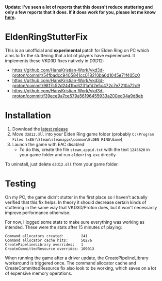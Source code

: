**Update: I've seen a lot of reports that this doesn't reduce stuttering and only a few reports that it does. If it does work for you, please let me know [here](https://github.com/soupstream/EldenRingStutterFix/issues/4).**

# EldenRingStutterFix

This is an unofficial and **experimental** patch for Elden Ring on PC which aims to fix the stuttering that a lot of players have experienced. It implements these VKD3D fixes natively in D3D12:

* https://github.com/HansKristian-Work/vkd3d-proton/commit/54fbadcc9405841cc018210ba6d1045e71f405c0
* https://github.com/HansKristian-Work/vkd3d-proton/commit/9817c52d2441bc6231afd2e5c472c7e7210a72c9
* https://github.com/HansKristian-Work/vkd3d-proton/commit/f39ece9a7ce579a56196455933a200ec04a9d8eb

# Installation

1. Download the [latest release](https://github.com/soupstream/EldenRingStutterFix/releases/latest)
2. Move `d3d12.dll` into your Elden Ring game folder (probably `C:\Program Files (x86)\Steam\steamapps\common\ELDEN RING\Game`)
3. Launch the game with EAC disabled
   * To do this, create the file `steam_appid.txt` with the text `1245620` in your game folder and run `eldenring.exe` directly

To uninstall, just delete `d3d12.dll` from your game folder.

# Testing

On my PC, the game didn't stutter in the first place so I haven't actually verified that this fix helps. In theory it should decrease certain kinds of stuttering in the same way that VKD3D/Proton does, but it won't necessarily improve performance otherwise.

For now, I logged some stats to make sure everything was working as intended. These were the stats after 15 minutes of playing:

```
Command allocators created:        241
Command allocator cache hits:      50276
CreatePipelineLibrary overrides:   1
CreateCommittedResource overrides: 109013
```

When running the game after a driver update, the CreatePipelineLibrary workaround is triggered once. The command allocator cache and CreateCommittedResource fix also look to be working, which saves on a lot of expensive memory operations.
